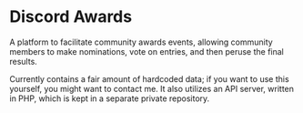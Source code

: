 # Discord Awards

A platform to facilitate community awards events, allowing community members to make nominations, vote on entries, and then peruse the final results.

Currently contains a fair amount of hardcoded data; if you want to use this yourself, you might want to contact me. It also utilizes an API server, written in PHP, which is kept in a separate private repository.
